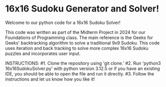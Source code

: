 # 16x16 Sudoku Generator and Solver!
Welcome to our python code for a 16x16 Sudoku Solver! 

This code was written as part of the Midterm Project in 2024 for our Foundations of Programming class. The main reference is the Geeks for Geeks' backtracking algorithm to solve a traditional 9x9 Sudoku. This code uses iteration and back tracking to solve more complex 16x16 Sudoku puzzles and incorporates user input.

INSTRUCTIONS:
#1. Clone the repository using 'git clone.'
#2. Run 'python3 16x16SudokuSolver.py' with python version 3.12.5 or if you have an existing IDE, you should be able to open the file and run it directly.
#3. Follow the instructions and let us know how you like it!

